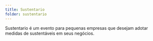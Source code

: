 ```yaml
---
title: Sustentario
folder: sustentario
---
```

Sustentario &eacute; um evento para pequenas empresas que desejam adotar medidas de sustent&aacute;veis em seus neg&oacute;cios.
